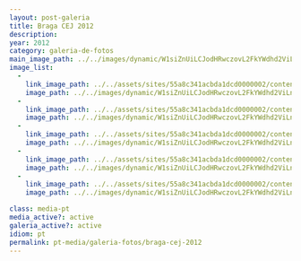 ```yaml
---
layout: post-galeria
title: Braga CEJ 2012
description: 
year: 2012
category: galeria-de-fotos
main_image_path: ../../images/dynamic/W1siZnUiLCJodHRwczovL2FkYWdhd2ViLnMzLmFtYXpvbmF/p62500059192.jpg?sha=1c7b74c0410a05cc
image_list: 
  - 
    link_image_path: ../../assets/sites/55a8c341acbda1dcd0000002/content_entry55a8c390acbda18686000013/55a8c3c1acbda1e3ca00012d/files/p6250005e698.jpg?1450720730
    image_path: ../../images/dynamic/W1siZnUiLCJodHRwczovL2FkYWdhd2ViLnMzLmFtYXpvbmF/p62500059192.jpg?sha=1c7b74c0410a05cc
  - 
    link_image_path: ../../assets/sites/55a8c341acbda1dcd0000002/content_entry55a8c390acbda18686000013/55a8c3c5acbda1b3f100012e/files/p62500066020.jpg?1450720731
    image_path: ../../images/dynamic/W1siZnUiLCJodHRwczovL2FkYWdhd2ViLnMzLmFtYXpvbmF/p6250006d115.jpg?sha=24690aed1be993d0
  - 
    link_image_path: ../../assets/sites/55a8c341acbda1dcd0000002/content_entry55a8c390acbda18686000013/55a8c3beacbda122b800012c/files/p6250011e698.jpg?1450720730
    image_path: ../../images/dynamic/W1siZnUiLCJodHRwczovL2FkYWdhd2ViLnMzLmFtYXpvbmF/p62500116c88.jpg?sha=6bd83fffbaa8ce1f
  - 
    link_image_path: ../../assets/sites/55a8c341acbda1dcd0000002/content_entry55a8c390acbda18686000013/55a8c3c8acbda105a100012f/files/p62500146020.jpg?1450720731
    image_path: ../../images/dynamic/W1siZnUiLCJodHRwczovL2FkYWdhd2ViLnMzLmFtYXpvbmF/p625001464d7.jpg?sha=3333aef576986753
  - 
    link_image_path: ../../assets/sites/55a8c341acbda1dcd0000002/content_entry55a8c390acbda18686000013/55a8c3baacbda1b5f600012b/files/p6250017e698.jpg?1450720730
    image_path: ../../images/dynamic/W1siZnUiLCJodHRwczovL2FkYWdhd2ViLnMzLmFtYXpvbmF/p62500171086.jpg?sha=95450193427cb496

class: media-pt
media_active?: active
galeria_active?: active
idiom: pt
permalink: pt-media/galeria-fotos/braga-cej-2012
--- 
```



